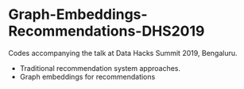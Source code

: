 # Graph-Embeddings-Recommendations-DHS2019

Codes accompanying the talk at Data Hacks Summit 2019, Bengaluru. 

  - Traditional recommendation system approaches. 
  - Graph embeddings for recommendations

